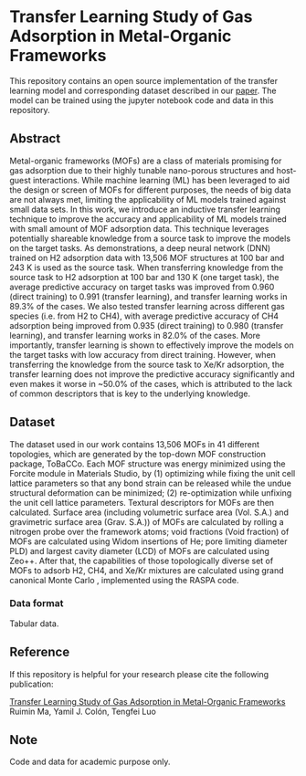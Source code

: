 # Transfer Learning Study of Gas Adsorption in Metal-Organic Frameworks

This repository contains an open source implementation of the transfer learning model and corresponding dataset described in our
[paper](https://pubs.acs.org/doi/10.1021/acsami.0c06858?ref=pdf).
The model can be trained using the jupyter notebook code and data in this repository.


## Abstract

Metal-organic frameworks (MOFs) are a class of materials promising for gas adsorption due to their highly tunable nano-porous structures and host-guest interactions. While machine learning (ML) has been leveraged to aid the design or screen of MOFs for different purposes, the needs of big data are not always met, limiting the applicability of ML models trained against small data sets. In this work, we introduce an inductive transfer learning technique to improve the accuracy and applicability of ML models trained with small amount of MOF adsorption data. This technique leverages potentially shareable knowledge from a source task to improve the models on the target tasks. As demonstrations, a deep neural network (DNN) trained on H2 adsorption data with 13,506 MOF structures at 100 bar and 243 K is used as the source task. When transferring knowledge from the source task to H2 adsorption at 100 bar and 130 K (one target task), the average predictive accuracy on target tasks was improved from 0.960 (direct training) to 0.991 (transfer learning), and transfer learning works in 89.3% of the cases. We also tested transfer learning across different gas species (i.e. from H2 to CH4), with average predictive accuracy of CH4 adsorption being improved from 0.935 (direct training) to 0.980 (transfer learning), and transfer learning works in 82.0% of the cases. More importantly, transfer learning is shown to effectively improve the models on the target tasks with low accuracy from direct training. However, when transferring the knowledge from the source task to Xe/Kr adsorption, the transfer learning does not improve the predictive accuracy significantly and even makes it worse in ~50.0% of the cases, which is attributed to the lack of common descriptors that is key to the underlying knowledge.  


## Dataset

The dataset used in our work contains 13,506 MOFs in 41 different topologies, which are generated by the top-down MOF construction package, ToBaCCo. Each MOF structure was energy minimized using the Forcite module in Materials Studio, by (1) optimizing while fixing the unit cell lattice parameters so that any bond strain can be released while the undue structural deformation can be minimized; (2) re-optimization while unfixing the unit cell lattice parameters. Textural descriptors for MOFs are then calculated. Surface area (including volumetric surface area (Vol. S.A.) and gravimetric surface area (Grav. S.A.)) of MOFs are calculated by rolling a nitrogen probe over the framework atoms; void fractions (Void fraction) of MOFs are calculated using Widom insertions of He; pore limiting diameter PLD) and largest cavity diameter (LCD) of MOFs are calculated using Zeo++. After that, the capabilities of those topologically diverse set of MOFs to adsorb H2, CH4, and Xe/Kr mixtures are calculated using grand canonical Monte Carlo , implemented using the RASPA code.


### Data format

Tabular data.

## Reference

If this repository is helpful for your research please cite the following
publication:

[Transfer Learning Study of Gas Adsorption in Metal-Organic Frameworks](https://pubs.acs.org/doi/10.1021/acsami.0c06858?ref=pdf)
Ruimin Ma, Yamil J. Colón, Tengfei Luo


## Note
Code and data for academic purpose only.
